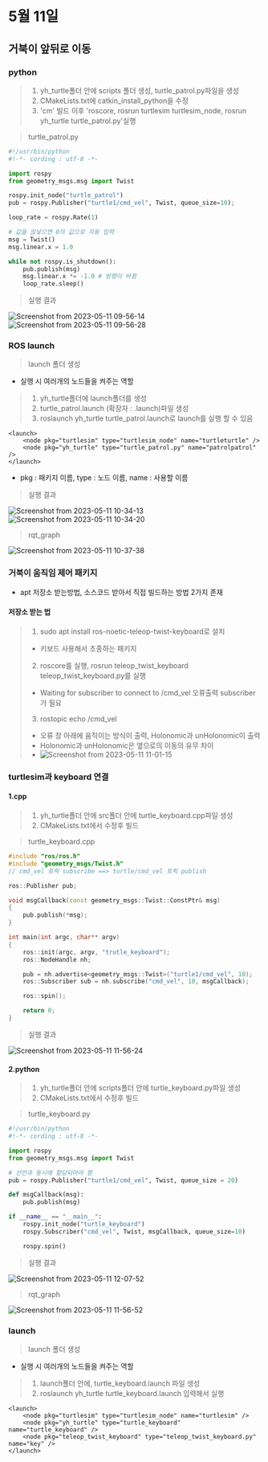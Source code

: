 # 5월 11일

## 거북이 앞뒤로 이동
### python

> 1. yh_turtle폴더 안에 scripts 폴더 생성, turtle_patrol.py파일을 생성
> 2. CMakeLists.txt에 catkin_install_python을 수정
> 3. 'cm' 빌드 이후 'roscore, rosrun turtlesim turtlesim_node, rosrun yh_turtle turtle_patrol.py'실행

> turtle_patrol.py

```python
#!/usr/bin/python
#!-*- cording : utf-8 -*-

import rospy
from geometry_msgs.msg import Twist

rospy.init_node("turtle_patrol")
pub = rospy.Publisher("turtle1/cmd_vel", Twist, queue_size=10);

loop_rate = rospy.Rate(1)

# 값을 않넣으면 0의 값으로 자동 입력
msg = Twist()
msg.linear.x = 1.0

while not rospy.is_shutdown():
    pub.publish(msg)
    msg.linear.x *= -1.0 # 방향이 바뀜
    loop_rate.sleep()
```
> 실행 결과

![Screenshot from 2023-05-11 09-56-14](https://github.com/ajhwan/ros-study/assets/129160008/57c363a7-2900-4233-ab1d-26d446484b5f)
![Screenshot from 2023-05-11 09-56-28](https://github.com/ajhwan/ros-study/assets/129160008/1a9db3a9-5bf0-479c-ac41-baf3830d91aa)

### ROS launch
> launch 폴더 생성
- 실행 시 여러개의 노드들을 켜주는 역할 
> 1. yh_turtle폴더에 launch폴더를 생성
> 2. turtle_patrol.launch (확장자 : .launch)파일 생성
> 3. roslaunch yh_turtle turtle_patrol.launch로 launch를 실행 할 수 있음
```launch
<launch>
    <node pkg="turtlesim" type="turtlesim_node" name="turtleturtle" />
    <node pkg="yh_turtle" type="turtle_patrol.py" name="patrolpatrol" />
</launch>
```
- pkg : 패키지 이름, type : 노드 이름, name : 사용할 이름

> 실행 결과

![Screenshot from 2023-05-11 10-34-13](https://github.com/ajhwan/ros-study/assets/129160008/7057f3a5-e2ae-4937-9ec3-500b17af96fa)
![Screenshot from 2023-05-11 10-34-20](https://github.com/ajhwan/ros-study/assets/129160008/aa6406ff-b7e8-48f2-a372-180a03e9b53d)

> rqt_graph

![Screenshot from 2023-05-11 10-37-38](https://github.com/ajhwan/ros-study/assets/129160008/12b3b712-67be-479a-9f95-f708af86ac10)

### 거북이 움직임 제어 패키지
- apt 저장소 받는방법, 소스코드 받아서 직접 빌드하는 방법 2가지 존재

#### 저장소 받는 법
> 1. sudo apt install ros-noetic-teleop-twist-keyboard로 설치
> - 키보드 사용해서 조종하는 패키지
> 2. roscore를 실행, rosrun teleop_twist_keyboard teleop_twist_keyboard.py를 실행
> - Waiting for subscriber to connect to /cmd_vel 오류출력 subscriber가 필요
> 3. rostopic echo /cmd_vel
> - 오류 창 아래에 움직이는 방식이 출력, Holonomic과 unHolonomic이 출력
> - Holonomic과 unHolonomic은 옆으로의 이동의 유무 차이
> - ![Screenshot from 2023-05-11 11-01-15](https://github.com/ajhwan/ros-study/assets/129160008/25cf843b-39d2-4fc3-ba0a-09bc87dcfe4a)

### turtlesim과 keyboard 연결
#### 1.cpp
> 1. yh_turtle폴더 안에 src폴더 안에 turtle_keyboard.cpp파일 생성
> 2. CMakeLists.txt에서 수정후 빌드

> turtle_keyboard.cpp
```cpp
#include "ros/ros.h"
#include "geometry_msgs/Twist.h"
// cmd_vel 토픽 subscribe ==> turtle/cmd_vel 토픽 publish

ros::Publisher pub;

void msgCallback(const geometry_msgs::Twist::ConstPtr& msg)
{
    pub.publish(*msg);
}

int main(int argc, char** argv)
{
    ros::init(argc, argv, "trutle_keyboard");
    ros::NodeHandle nh;

    pub = nh.advertise<geometry_msgs::Twist>("turtle1/cmd_vel", 10);
    ros::Subscriber sub = nh.subscribe("cmd_vel", 10, msgCallback);

    ros::spin();

    return 0;
}
```

> 실행 결과

![Screenshot from 2023-05-11 11-56-24](https://github.com/ajhwan/ros-study/assets/129160008/de969972-7dbc-45bf-af16-1b4d30097afb)

#### 2.python
> 1. yh_turtle폴더 안에 scripts폴더 안에 turtle_keyboard.py파일 생성
> 2. CMakeLists.txt에서 수정후 빌드

> turtle_keyboard.py
```python
#!/usr/bin/python
#!-*- cording : utf-8 -*-

import rospy
from geometry_msgs.msg import Twist

# 선언과 동시에 할당되어야 함
pub = rospy.Publisher("turtle1/cmd_vel", Twist, queue_size = 20)

def msgCallback(msg):
    pub.publish(msg)

if __name__ == "__main__":
    rospy.init_node("turtle_keyboard")
    rospy.Subscriber("cmd_vel", Twist, msgCallback, queue_size=10)

    rospy.spin()
```

> 실행 결과

![Screenshot from 2023-05-11 12-07-52](https://github.com/ajhwan/ros-study/assets/129160008/e706949a-74ed-4ed7-9796-0cf7a5b82766)

> rqt_graph

![Screenshot from 2023-05-11 11-56-52](https://github.com/ajhwan/ros-study/assets/129160008/06fe9f78-b1f9-40a5-9e5b-99ad9bfe6e29)

### launch
> launch 폴더 생성
- 실행 시 여러개의 노드들을 켜주는 역할 
> 1. launch폴더 안에, turtle_keyboard.launch 파일 생성
> 2. roslaunch yh_turtle turtle_keyboard.launch 입력해서 실행
```launch
<launch>
    <node pkg="turtlesim" type="turtlesim_node" name="turtlesim" />
    <node pkg="yh_turtle" type="turtle_keyboard" name="turtle_keyboard" />
    <node pkg="teleop_twist_keyboard" type="teleop_twist_keyboard.py" name="key" />
</launch>
```


